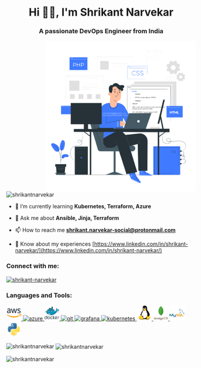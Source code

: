 <h1 align="center">Hi 👨‍💻, I'm Shrikant Narvekar</h1>
<h3 align="center">A passionate DevOps Engineer from India</h3>

<img align="right" alt="Coding" width="400" src="./developer.gif">

<p align="left"> <img src="https://komarev.com/ghpvc/?username=shrikantnarvekar&label=Profile%20views&color=0e75b6&style=flat" alt="shrikantnarvekar" /> </p>

- 🌱 I’m currently learning **Kubernetes, Terraform, Azure**

- 💬 Ask me about **Ansible, Jinja, Terraform**

- 📫 How to reach me **shrikant.narvekar-social@protonmail.com**

- 📄 Know about my experiences [https://www.linkedin.com/in/shrikant-narvekar/](https://www.linkedin.com/in/shrikant-narvekar/)

<h3 align="left">Connect with me:</h3>
<p align="left">
<a href="https://linkedin.com/in/shrikant-narvekar" target="blank"><img align="center" src="https://raw.githubusercontent.com/rahuldkjain/github-profile-readme-generator/master/src/images/icons/Social/linked-in-alt.svg" alt="shrikant-narvekar" height="30" width="40" /></a>
</p>

<h3 align="left">Languages and Tools:</h3>
<p align="left"> <a href="https://aws.amazon.com" target="_blank" rel="noreferrer"> <img src="https://raw.githubusercontent.com/devicons/devicon/master/icons/amazonwebservices/amazonwebservices-original-wordmark.svg" alt="aws" width="40" height="40"/> </a> <a href="https://azure.microsoft.com/en-in/" target="_blank" rel="noreferrer"> <img src="https://www.vectorlogo.zone/logos/microsoft_azure/microsoft_azure-icon.svg" alt="azure" width="40" height="40"/> </a> <a href="https://www.docker.com/" target="_blank" rel="noreferrer"> <img src="https://raw.githubusercontent.com/devicons/devicon/master/icons/docker/docker-original-wordmark.svg" alt="docker" width="40" height="40"/> </a> <a href="https://git-scm.com/" target="_blank" rel="noreferrer"> <img src="https://www.vectorlogo.zone/logos/git-scm/git-scm-icon.svg" alt="git" width="40" height="40"/> </a> <a href="https://grafana.com" target="_blank" rel="noreferrer"> <img src="https://www.vectorlogo.zone/logos/grafana/grafana-icon.svg" alt="grafana" width="40" height="40"/> </a> <a href="https://kubernetes.io" target="_blank" rel="noreferrer"> <img src="https://www.vectorlogo.zone/logos/kubernetes/kubernetes-icon.svg" alt="kubernetes" width="40" height="40"/> </a> <a href="https://www.linux.org/" target="_blank" rel="noreferrer"> <img src="https://raw.githubusercontent.com/devicons/devicon/master/icons/linux/linux-original.svg" alt="linux" width="40" height="40"/> </a> <a href="https://www.mongodb.com/" target="_blank" rel="noreferrer"> <img src="https://raw.githubusercontent.com/devicons/devicon/master/icons/mongodb/mongodb-original-wordmark.svg" alt="mongodb" width="40" height="40"/> </a> <a href="https://www.mysql.com/" target="_blank" rel="noreferrer"> <img src="https://raw.githubusercontent.com/devicons/devicon/master/icons/mysql/mysql-original-wordmark.svg" alt="mysql" width="40" height="40"/> </a> <a href="https://www.python.org" target="_blank" rel="noreferrer"> <img src="https://raw.githubusercontent.com/devicons/devicon/master/icons/python/python-original.svg" alt="python" width="40" height="40"/> </a> </p>

<p><img align="left" src="https://github-readme-stats.vercel.app/api/top-langs?username=shrikantnarvekar&show_icons=true&locale=en&layout=compact" alt="shrikantnarvekar" /></p>

<p>&nbsp;<img align="center" src="https://github-readme-stats.vercel.app/api?username=shrikantnarvekar&show_icons=true&locale=en" alt="shrikantnarvekar" /></p>

<p><img align="center" src="https://github-readme-streak-stats.herokuapp.com/?user=shrikantnarvekar&" alt="shrikantnarvekar" /></p>
